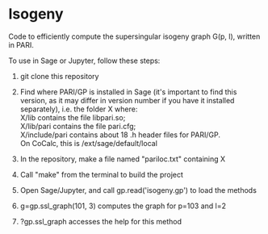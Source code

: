 # Isogeny

Code to efficiently compute the supersingular isogeny graph G(p, l), written in PARI.

To use in Sage or Jupyter, follow these steps:
1. git clone this repository

2. Find where PARI/GP is installed in Sage (it's important to find this version, as it may differ in version number if you have it installed separately), i.e. the folder X where:  
   X/lib contains the file libpari.so;  
   X/lib/pari contains the file pari.cfg;  
   X/include/pari contains about 18 .h header files for PARI/GP.  
   On CoCalc, this is /ext/sage/default/local

3. In the repository, make a file named "pariloc.txt" containing X

4. Call "make" from the terminal to build the project

5. Open Sage/Jupyter, and call gp.read('isogeny.gp') to load the methods

6. g=gp.ssl_graph(101, 3) computes the graph for p=103 and l=2

7. ?gp.ssl_graph accesses the help for this method
